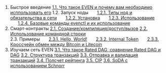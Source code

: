 
1. Быстрое введение
    [1.1. Что такое EVEN и почему вам необходимо исппользовать его](ru/app.md)
    1.2. Запуск ноды
    &nbsp;&nbsp;&nbsp;&nbsp;&nbsp;&nbsp;[1.2.1. Типы нод и обязательства в сети]()
    &nbsp;&nbsp;&nbsp;&nbsp;&nbsp;&nbsp;[1.2.2. Установка]()
    &nbsp;&nbsp;&nbsp;&nbsp;&nbsp;&nbsp;[1.2.3. Использование]()
    &nbsp;&nbsp;&nbsp;&nbsp;&nbsp;&nbsp;[1.2.4. Базовые команды evenctl и их использование]()
2. Смарт-контракты
    [2.1. Создание/компиляция/доступ/вызов]()
    [2.2. Использование командной строки]()   
    2.3. Примеры
    &nbsp;&nbsp;&nbsp;&nbsp;&nbsp;&nbsp;[2.3.1. Hello, World!]()
    &nbsp;&nbsp;&nbsp;&nbsp;&nbsp;&nbsp;[2.3.2. Internal Token]()
    &nbsp;&nbsp;&nbsp;&nbsp;&nbsp;&nbsp;[2.3.3. Кроссчейн обмен между Bitcoin и Litecoin]()
3. Изучаем сеть EVEN
    [3.1. Что такое Rated DAG, сравнение Rated DAG и DAG](ru/app.md)
    [3.2. Структура транзакций](ru/app.md)
    [3.3. Отправка и валидация транзакций](ru/app.md)
    [3.4. Полсчет рейтинга](ru/app.md)
    [3.5. CIP](ru/app.md)
    [3.6. SoDA с использованием Schnorr](ru/app.md)

<!-- - [Использование IPFS](ru/ipfs.md)
- [Базовый протокол сети](ru/basic-protocol.md)
- [Расширенный протокол сети](ru/extended.md)
- Cообщения
  - [Общая структура](ru/message.md)
  - [Реализация](ru/transaction-implementation.md)
  - [Создание сети](ru/private-conn.md)
  - [Кросс-чейн обмен](ru/chain.md)
  - Алгоритмы
    - [Rated DAG, PoS<sup>n</sup>](ru/posn.md)
    - [Мультиподписи](ru/schnorr.md)
- Умные контракты
  - [Сравнение некоторых виртуальных машин](ru/vm-comparison.md)
  - [Итоги тестирования виртуальных машин](ru/vm-evaluation-results.md)
- [Памятка писателям](ru/howto.md) -->
